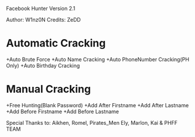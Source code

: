 Facebook Hunter Version 2.1

Author: W1nz0N
Credits: ZeDD

Automatic Cracking
================================
+Auto Brute Force
+Auto Name Cracking 
+Auto PhoneNumber Cracking(PH Only)
+Auto Birthday Cracking

Manual Cracking
================================
+Free Hunting(Blank Password)
+Add After Firstname
+Add After Lastname
+Add Before Firstname
+Add Before Lastname

Special Thanks to:
     Aikhen, Romel, Pirates_Men
     Ely, Marlon, Kai & PHFF TEAM
